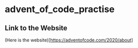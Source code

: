 # advent_of_code_practise

## Link to the Website
(Here is the website)[https://adventofcode.com/2020/about]
